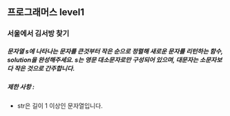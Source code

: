 ## 프로그래머스 level1
### 서울에서 김서방 찾기
##### 문자열 s에 나타나는 문자를 큰것부터 작은 순으로 정렬해 새로운 문자를 리턴하는 함수, solution을 완성해주세요. s는 영문 대소문자로만 구성되어 있으며, 대문자는 소문자보다 작은 것으로 간주합니다.
##### 제한 사항 : 
* str은 길이 1 이상인 문자열입니다.  
